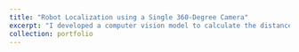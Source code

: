 ```yaml
---
title: "Robot Localization using a Single 360-Degree Camera"
excerpt: "I developed a computer vision model to calculate the distance and the angle to a robot.<br/><br/><div align="center"><img src='/images/robot_localization.JPEG' width="25%"></div>"
collection: portfolio
---
```


